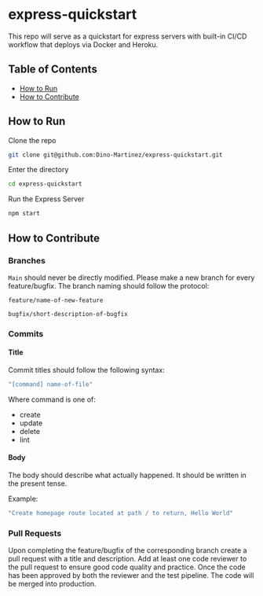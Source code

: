 # express-quickstart

This repo will serve as a quickstart for express servers with built-in CI/CD workflow that deploys via Docker and Heroku.

## Table of Contents
- [How to Run](#how-to-run)
- [How to Contribute](#how-to-contribute)

## How to Run

Clone the repo
```zsh
git clone git@github.com:Dino-Martinez/express-quickstart.git
```

Enter the directory
```zsh
cd express-quickstart
```

Run the Express Server
```zsh
npm start
```

## How to Contribute

### Branches

`Main` should never be directly modified. Please make a new branch for every feature/bugfix. The branch naming should follow the protocol:

```
feature/name-of-new-feature
```

```
bugfix/short-description-of-bugfix
```

### Commits

#### Title

Commit titles should follow the following syntax:

```zsh
"[command] name-of-file"
```

Where command is one of:
- create
- update
- delete
- lint

#### Body

The body should describe what actually happened. It should be written in the present tense.

Example:

```zsh
"Create homepage route located at path / to return, Hello World"
```

### Pull Requests

Upon completing the feature/bugfix of the corresponding branch create a pull request with a title and description. Add at least one code reviewer to the pull request to ensure good code quality and practice. Once the code has been approved by both the reviewer and the test pipeline. The code will be merged into production.
